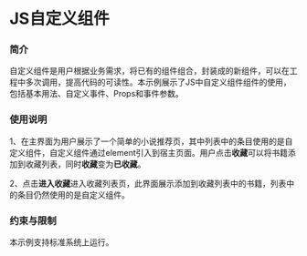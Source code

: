 # JS自定义组件



### 简介

自定义组件是用户根据业务需求，将已有的组件组合，封装成的新组件，可以在工程中多次调用，提高代码的可读性。本示例展示了JS中自定义组件组件的使用，包括基本用法、自定义事件、Props和事件参数。

### 使用说明

1、在主界面为用户展示了一个简单的小说推荐页，其中列表中的条目使用的是自定义组件，自定义组件通过element引入到宿主页面。用户点击**收藏**可以将书籍添加到收藏列表，同时**收藏**变为**已收藏**。

2、点击**进入收藏**进入收藏列表页，此界面展示添加到收藏列表中的书籍，列表中的条目仍然使用的是自定义组件。

### 约束与限制

本示例支持标准系统上运行。
